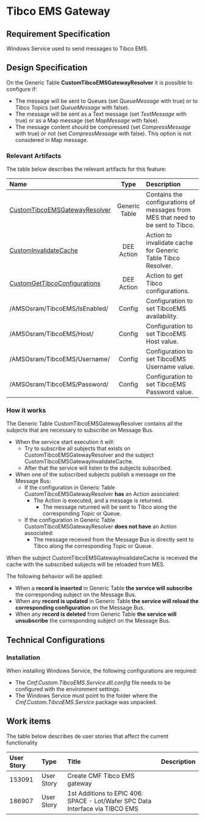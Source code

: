 # Tibco EMS Gateway

## Requirement Specification

Windows Service used to send messages to Tibco EMS.

## Design Specification

On the Generic Table **CustomTibcoEMSGatewayResolver** it is possible to configure if:

* The message will be sent to Queues (set _QueueMessage_ with true) or to Tibco Topics (set _QueueMessage_ with false).
* The message will be sent as a Text message (set _TextMessage_ with true) or as a Map message (set _MapMessage_ with false).
* The message content should be compressed (set _CompressMessage_ with true) or not (set _CompressMessage_ with false). This option is not considered in Map message.

### Relevant Artifacts

The table below describes the relevant artifacts for this feature:

| Name  | Type | Description |
| :---- | :--: | :---------- |
| [CustomTibcoEMSGatewayResolver](/AMSOsram/techspec>artifacts>generictables>CustomTibcoEMSGatewayResolver) | Generic Table | Contains the configurations of messages from MES that need to be sent to Tibco. |
| [CustomInvalidateCache](/AMSOsram/techspec>artifacts>deeactions>CustomInvalidateCache) | DEE Action | Action to invalidate cache for Generic Table Tibco Resolver. |
| [CustomGetTibcoConfigurations](/AMSOsram/techspec>artifacts>deeactions>CustomGetTibcoConfigurations) | DEE Action | Action to get Tibco configurations. |
| /AMSOsram/TibcoEMS/IsEnabled/ | Config | Configuration to set TibcoEMS availability. |
| /AMSOsram/TibcoEMS/Host/ | Config | Configuration to set TibcoEMS Host value. |
| /AMSOsram/TibcoEMS/Username/ | Config | Configuration to set TibcoEMS Username value. |
| /AMSOsram/TibcoEMS/Password/ | Config | Configuration to set TibcoEMS Password value. |

### How it works

The Generic Table CustomTibcoEMSGatewayResolver contains all the subjects that are necessary to subscribe on Message Bus.

* When the service start execution it will:
  * Try to subscribe all subjects that exists on CustomTibcoEMSGatewayResolver and the subject CustomTibcoEMSGatewayInvalidateCache.
  * After that the service will listen to the subjects subscribed.
* When one of the subscribed subjects publish a message on the Message Bus:
  * If the configuration in Generic Table CustomTibcoEMSGatewayResolver **has** an Action associated:
    * The Action is executed, and a message is returned.
      * The message returned will be sent to Tibco along the corresponding Topic or Queue.
  * If the configuration in Generic Table CustomTibcoEMSGatewayResolver **does not have** an Action associated:
    * The message received from the Message Bus is directly sent to Tibco along the corresponding Topic or Queue.

When the subject CustomTibcoEMSGatewayInvalidateCache is received the cache with the subscribed subjects will be reloaded from MES.

The following behavior will be applied:

* When a **record is inserted** in Generic Table **the service will subscribe** the corresponding subject on the Message Bus.
* When any **record is updated** in Generic Table **the service will reload the corresponding configuration** on the Message Bus.
* When any **record is deleted** from Generic Table **the service will unsubscribe** the corresponding subject on the Message Bus.

## Technical Configurations

### Installation

When installing Windows Service, the following configurations are required:

* The *Cmf.Custom.TibcoEMS.Service.dll.config* file needs to be configured with the environment settings.
* The Windows Service must point to the folder where the *Cmf.Custom.TibcoEMS.Service* package was unpacked.

## Work items

The table below describes de user stories that affect the current functionality

| User Story | Type       | Title                        | Description |
| :--------- | :--------- | :--------------------------- | :---------- |
| 153091     | User Story | Create CMF Tibco EMS gateway | |
| 186907     | User Story | 1st Additions to EPIC 406: SPACE - Lot/Wafer SPC Data Interface via TIBCO EMS | |
